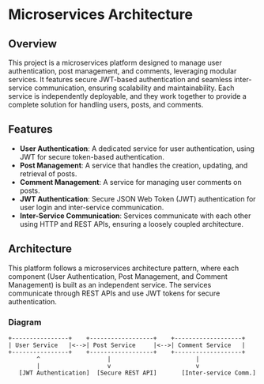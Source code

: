 # Microservices Architecture

## Overview

This project is a microservices platform designed to manage user authentication, post management, and comments, leveraging modular services. It features secure JWT-based authentication and seamless inter-service communication, ensuring scalability and maintainability. Each service is independently deployable, and they work together to provide a complete solution for handling users, posts, and comments.

## Features

- **User Authentication**: A dedicated service for user authentication, using JWT for secure token-based authentication.
- **Post Management**: A service that handles the creation, updating, and retrieval of posts.
- **Comment Management**: A service for managing user comments on posts.
- **JWT Authentication**: Secure JSON Web Token (JWT) authentication for user login and inter-service communication.
- **Inter-Service Communication**: Services communicate with each other using HTTP and REST APIs, ensuring a loosely coupled architecture.

## Architecture

This platform follows a microservices architecture pattern, where each component (User Authentication, Post Management, and Comment Management) is built as an independent service. The services communicate through REST APIs and use JWT tokens for secure authentication.

### Diagram

```plaintext
+----------------+    +------------------+    +-------------------+
| User Service   |<-->| Post Service     |<-->| Comment Service   |
+----------------+    +------------------+    +-------------------+
        ^                   |                        |
        |                   v                        v
   [JWT Authentication]  [Secure REST API]       [Inter-service Comm.]
```
